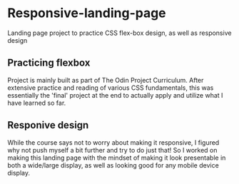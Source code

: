 # Responsive-landing-page
Landing page project to practice CSS flex-box design, as well as responsive design

## Practicing flexbox
Project is mainly built as part of The Odin Project Curriculum.  After extensive practice and reading of various CSS fundamentals, this was essentially the 'final' project at the end to actually apply and utilize what I have learned so far.

## Responive design
While the course says not to worry about making it responsive, I figured why not push myself a bit further and try to do just that!  So I worked on making this landing page with the mindset of making it look presentable in both a wide/large display, as well as looking good for any mobile device display.
